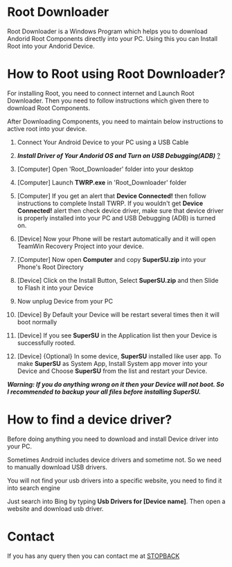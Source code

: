 # Root Downloader
Root Downloader is a Windows Program which helps you to download Andorid Root Components directly into your PC. Using this you can Install Root into your Andorid Device.

# How to Root using Root Downloader?
For installing Root, you need to connect internet and Launch Root Downloader. Then you need to follow instructions which given there to download Root Components.

After Downloading Components, you need to maintain below instructions to active root into your device.

1. Connect Your Android Device to your PC using a USB Cable

2. ***Install Driver of Your Andorid OS and Turn on USB Debugging(ADB)*** [?](#how-to-find-a-device-driver)

3. [Computer] Open 'Root_Downloader' folder into your desktop

4. [Computer] Launch **TWRP.exe** in 'Root_Downloader' folder

5. [Computer] If you get an alert that **Device Connected!** then follow instructions to complete Install TWRP. If you wouldn't get **Device Connected!** alert then check device driver, make sure that device driver is properly installed into your PC and USB Debugging (ADB) is turned on.

6. [Device] Now your Phone will be restart automatically and it will open TeamWin Recovery Project into your device.

7. [Computer] Now open **Computer** and copy **SuperSU.zip** into your Phone's Root Directory

8. [Device] Click on the Install Button, Select **SuperSU.zip** and then Slide to Flash it into your Device

9. Now unplug Device from your PC

10. [Device] By Default your Device will be restart several times then it will boot normally

11. [Device] If you see **SuperSU** in the Application list then your Device is successfully rooted.

12. [Device] {Optional} In some device, **SuperSU** installed like user app. To make **SuperSU** as System App, Install System app mover into your Device and Choose **SuperSU** from the list and restart your Device.

***Warning: If you do anything wrong on it then your Device will not boot. So I recommended to backup your all files before installing SuperSU.***


# How to find a device driver?
Before doing anything you need to download and install Device driver into your PC.

Sometimes Android includes device drivers and sometime not. So we need to manually download USB drivers.

You will not find your usb drivers into a specific website, you need to find it into search engine

Just search into Bing by typing **Usb Drivers for [Device name]**. Then open a website and download usb driver.

# Contact
If you has any query then you can contact me at [STOPBACK](https://www.stopback.tk/p/contact-us.html)
